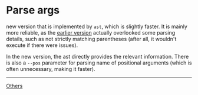 # Parse args
new version that is implemented by `ast`, which is slightly faster. It is mainly more reliable, as the [earlier version](https://github.com/nushell/nu_scripts/blob/main/modules/argx/mod.nu) actually overlooked some parsing details, such as not strictly matching parentheses (after all, it wouldn't execute if there were issues).

In the new version, the ast directly provides the relevant information. There is also a `--pos` parameter for parsing name of positional arguments (which is often unnecessary, making it faster).

---
[Others](https://github.com/fj0r/nushell/blob/main/README.md)
